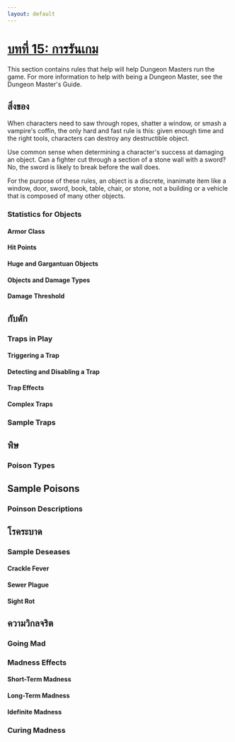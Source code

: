 ```yaml
---
layout: default
---
```

# [บทที่ 15: การรันเกม](./ch15-running-the-game.md)
This section contains rules that help will help Dungeon Masters run the game. For more information to help with being a Dungeon Master, see the Dungeon Master's Guide.

## สิ่งของ
When characters need to saw through ropes, shatter a window, or smash a vampire's coffin, the only hard and fast rule is this: given enough time and the right tools, characters can destroy any destructible object.

Use common sense when determining a character's success at damaging an object. Can a fighter cut through a section of a stone wall with a sword? No, the sword is likely to break before the wall does.

For the purpose of these rules, an object is a discrete, inanimate item like a window, door, sword, book, table, chair, or stone, not a building or a vehicle that is composed of many other objects.
### Statistics for Objects
#### Armor Class
#### Hit Points
#### Huge and Gargantuan Objects
#### Objects and Damage Types
#### Damage Threshold

## กับดัก
### Traps in Play
#### Triggering a Trap
#### Detecting and Disabling a Trap
#### Trap Effects
#### Complex Traps
### Sample Traps

## พิษ
### Poison Types

## Sample Poisons
### Poinson Descriptions

## โรคระบาด
### Sample Deseases
#### Crackle Fever
#### Sewer Plague
#### Sight Rot

## ความวิกลจริต
### Going Mad
### Madness Effects
#### Short-Term Madness
#### Long-Term Madness
#### Idefinite Madness
### Curing Madness